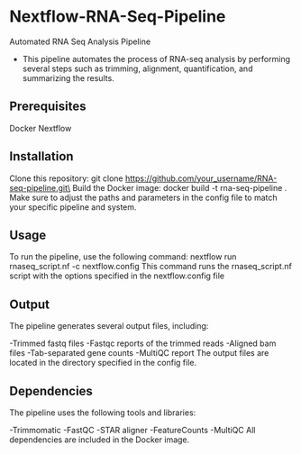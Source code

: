 # Nextflow-RNA-Seq-Pipeline
Automated RNA Seq Analysis Pipeline
- This pipeline automates the process of RNA-seq analysis by performing several steps such as trimming, alignment, quantification, and summarizing the results.


## Prerequisites
Docker
Nextflow

## Installation
Clone this repository: git clone https://github.com/your_username/RNA-seq-pipeline.git\ Build the Docker image: docker build -t rna-seq-pipeline .
Make sure to adjust the paths and parameters in the config file to match your specific pipeline and system.

## Usage
To run the pipeline, use the following command:
  nextflow run rnaseq_script.nf -c nextflow.config
This command runs the rnaseq_script.nf script with the options specified in the nextflow.config file

## Output
The pipeline generates several output files, including:

-Trimmed fastq files
-Fastqc reports of the trimmed reads
-Aligned bam files
-Tab-separated gene counts
-MultiQC report
The output files are located in the directory specified in the config file.

## Dependencies
The pipeline uses the following tools and libraries:

-Trimmomatic
-FastQC
-STAR aligner
-FeatureCounts
-MultiQC
All dependencies are included in the Docker image.
